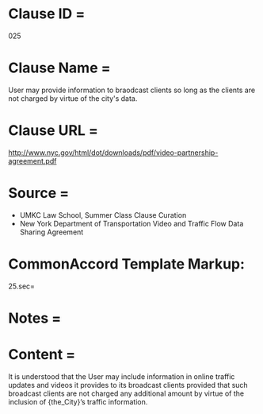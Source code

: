 # Clause ID = 
025


# Clause Name = 
User may provide information to braodcast clients so long as the clients are not charged by virtue of the city's data.


# Clause URL = 
http://www.nyc.gov/html/dot/downloads/pdf/video-partnership-agreement.pdf

# Source = 
* UMKC Law School, Summer Class Clause Curation
* New York Department of Transportation Video and Traffic Flow Data Sharing Agreement

# CommonAccord Template Markup:   
25.sec=

# Notes = 

# Content = 
It is understood that the User may include information in online traffic updates and videos it provides to its broadcast clients provided that such broadcast clients are not charged any additional amount by virtue of the inclusion of {the_City}’s traffic information.
